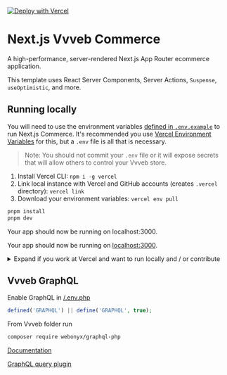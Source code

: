 [![Deploy with Vercel](https://vercel.com/button)](https%3A%2F%2Fvercel.com%2Fnew%2Fclone%3Frepository-url%3Dhttps%3A%2F%2Fgithub.com%2Fgivanz%2Fvercel-vvveb-commerce%26project-name%3Dvvveb-commerce%26repo-name%3Dvvveb-commerce%26demo-title%3DVvveb%20Next.js%20Commerce%26demo-url%3Dhttps%3A%2F%2Fvercel-vvveb-commerce.vercel.app%26demo-image%3Dhttps%3A%2F%2Fwww.vvveb.com%2Fmedia%2Fbiglogo.png%26env%3DCOMPANY_NAME%2CVVVEB_STORE_DOMAIN%2CVVVEB_USER%2CVVVEB_PASSWORD%2CVVVEB_URL%2CSITE_NAME%2CTWITTER_CREATOR%2CTWITTER_SITE)


# Next.js Vvveb Commerce

A high-performance, server-rendered Next.js App Router ecommerce application.

This template uses React Server Components, Server Actions, `Suspense`, `useOptimistic`, and more.

## Running locally

You will need to use the environment variables [defined in `.env.example`](.env.example) to run Next.js Commerce. It's recommended you use [Vercel Environment Variables](https://vercel.com/docs/concepts/projects/environment-variables) for this, but a `.env` file is all that is necessary.

> Note: You should not commit your `.env` file or it will expose secrets that will allow others to control your Vvveb store.

1. Install Vercel CLI: `npm i -g vercel`
2. Link local instance with Vercel and GitHub accounts (creates `.vercel` directory): `vercel link`
3. Download your environment variables: `vercel env pull`

```bash
pnpm install
pnpm dev
```
Your app should now be running on localhost:3000.


Your app should now be running on [localhost:3000](http://localhost:3000/).

<details>
  <summary>Expand if you work at Vercel and want to run locally and / or contribute</summary>

1. Run `vc link`.
1. Select the `Vercel Solutions` scope.
1. Connect to the existing `commerce-vvveb` project.
1. Run `vc env pull` to get environment variables.
1. Run `pnpm dev` to ensure everything is working correctly.
</details>


## Vvveb GraphQL

Enable GraphQL in [/.env.php](https://github.com/givanz/Vvveb/blob/master/env.php#L55)

```php
defined('GRAPHQL') || define('GRAPHQL', true);
```

From Vvveb folder run

```bash
composer require webonyx/graphql-php
```

[Documentation](http://dev.vvveb.com/graphql)

[GraphQL query plugin](https://plugins.vvveb.com/product/graphql) 

